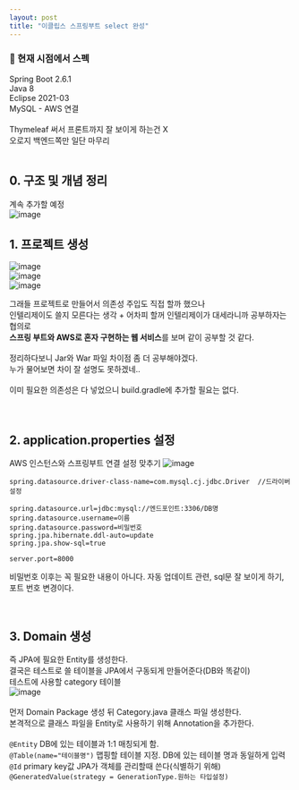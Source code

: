 ```yaml
---
layout: post
title: "이클립스 스프링부트 select 완성"
---
```


### 📌 현재 시점에서 스펙  
Spring Boot 2.6.1  
Java 8  
Eclipse 2021-03  
MySQL - AWS 연결  
<br>
Thymeleaf 써서 프론트까지 잘 보이게 하는건 X  
오로지 백엔드쪽만 일단 마무리  
<br>
## 0. 구조 및 개념 정리  
계속 추가할 예정  
![image](https://user-images.githubusercontent.com/86642180/146961155-e279d740-eaf1-4384-816d-1bfaade694b2.png)



## 1. 프로젝트 생성  
![image](https://user-images.githubusercontent.com/86642180/146802774-07aad3ca-d2b1-4b66-bfa3-5ccdb95d1b7a.png)  
![image](https://user-images.githubusercontent.com/86642180/146804155-8bd00742-1aa2-41e9-8b72-89372076b3a8.png)  
![image](https://user-images.githubusercontent.com/86642180/146803250-3a928db3-baf3-44b8-ba78-063c3db981b4.png)  

그래들 프로젝트로 만들어서 의존성 주입도 직접 할까 했으나  
인텔리제이도 쓸지 모른다는 생각 + 어차피 할꺼 인텔리제이가 대세라니까 공부하자는 협의로  
<b>스프링 부트와 AWS로 혼자 구현하는 웹 서비스</b>를 보며 같이 공부할 것 같다.  
<br>
정리하다보니 Jar와 War 파일 차이점 좀 더 공부해야겠다.  
누가 물어보면 차이 잘 설명도 못하겠네..  
<br>
이미 필요한 의존성은 다 넣었으니 build.gradle에 추가할 필요는 없다.  
<br>
<br>
## 2. application.properties 설정  
AWS 인스턴스와 스프링부트 연결 설정 맞추기
![image](https://user-images.githubusercontent.com/86642180/146961853-2bd68721-1c21-45b6-afb4-fac61793ab72.png)  
```
spring.datasource.driver-class-name=com.mysql.cj.jdbc.Driver  //드라이버 설정

spring.datasource.url=jdbc:mysql://엔드포인트:3306/DB명
spring.datasource.username=이름
spring.datasource.password=비밀번호
spring.jpa.hibernate.ddl-auto=update
spring.jpa.show-sql=true

server.port=8000
```
비밀번호 이후는 꼭 필요한 내용이 아니다. 자동 업데이트 관련, sql문 잘 보이게 하기, 포트 번호 변경이다.

<br>

## 3. Domain 생성  
즉 JPA에 필요한 Entity를 생성한다.  
결국은 테스트로 쓸 테이블을 JPA에서 구동되게 만들어준다(DB와 똑같이)  
테스트에 사용할 category 테이블  
![image](https://user-images.githubusercontent.com/86642180/146962467-5fb1e3c4-e13e-46a5-a08b-9aec99e85750.png)  
<br>
먼저 Domain Package 생성 뒤 Category.java 클래스 파일 생성한다.  
본격적으로 클래스 파일을 Entity로 사용하기 위해 Annotation을 추가한다.  
<br>
`@Entity` DB에 있는 테이블과 1:1 매칭되게 함.  
`@Table(name="테이블명")` 맵핑할 테이블 지정. DB에 있는 테이블 명과 동일하게 입력  
`@Id` primary key값 JPA가 객체를 관리할때 쓴다(식별하기 위해)  
`@GeneratedValue(strategy = GenerationType.원하는 타입설정)`
